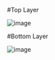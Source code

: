 #Top Layer

![image](https://github.com/user-attachments/assets/8e080cb8-17c2-4ee0-9e96-4a38a097a4ad)

#Bottom Layer

![image](https://github.com/user-attachments/assets/dd51e984-2713-47f0-bde7-ac442d89779e)



